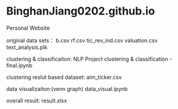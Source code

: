 # BinghanJiang0202.github.io
Personal Website

original data sets：
  b.csv
  rf.csv
  tic_rev_ind.csv
  valuation.csv
  text_analysis.plk

clustering & classificaiton:
  NLP Project clustering & classification - final.ipynb

clustering reslut based dataset:
  aim_ticker.csv

data visualizaiton:(venn graph)
  data_visual.ipynb

overall result:
  result.xlsx





